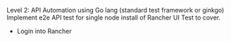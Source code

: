 Level 2: API Automation using Go lang (standard test framework or ginkgo)
Implement e2e API test for single node install of Rancher UI
Test to cover.
- Login into Rancher
